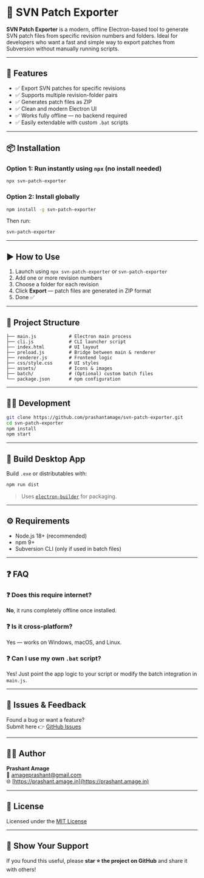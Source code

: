 # 🔧 SVN Patch Exporter

**SVN Patch Exporter** is a modern, offline Electron-based tool to generate SVN patch files from specific revision numbers and folders. Ideal for developers who want a fast and simple way to export patches from Subversion without manually running scripts.

---

## 🚀 Features

- ✅ Export SVN patches for specific revisions
- ✅ Supports multiple revision-folder pairs
- ✅ Generates patch files as ZIP
- ✅ Clean and modern Electron UI
- ✅ Works fully offline — no backend required
- ✅ Easily extendable with custom `.bat` scripts

---

## 📦 Installation

### Option 1: Run instantly using `npx` (no install needed)

```bash
npx svn-patch-exporter
```

### Option 2: Install globally

```bash
npm install -g svn-patch-exporter
```

Then run:

```bash
svn-patch-exporter
```

---

## ▶️ How to Use

1. Launch using `npx svn-patch-exporter` or `svn-patch-exporter`
2. Add one or more revision numbers
3. Choose a folder for each revision
4. Click **Export** — patch files are generated in ZIP format
5. Done ✅

---

## 📁 Project Structure

```
├── main.js            # Electron main process
├── cli.js             # CLI launcher script
├── index.html         # UI layout
├── preload.js         # Bridge between main & renderer
├── renderer.js        # Frontend logic
├── css/style.css      # UI styles
├── assets/            # Icons & images
├── batch/             # (Optional) custom batch files
└── package.json       # npm configuration
```

---

## 🧑‍💻 Development

```bash
git clone https://github.com/prashantamage/svn-patch-exporter.git
cd svn-patch-exporter
npm install
npm start
```

---

## 🧪 Build Desktop App

Build `.exe` or distributables with:

```bash
npm run dist
```

> Uses [`electron-builder`](https://www.electron.build) for packaging.

---

## ⚙️ Requirements

- Node.js 18+ (recommended)
- npm 9+
- Subversion CLI (only if used in batch files)

---

## ❓ FAQ

### ❓ Does this require internet?
**No**, it runs completely offline once installed.

### ❓ Is it cross-platform?
Yes — works on Windows, macOS, and Linux.

### ❓ Can I use my own `.bat` script?
Yes! Just point the app logic to your script or modify the batch integration in `main.js`.

---

## 🐛 Issues & Feedback

Found a bug or want a feature?  
Submit here 👉 [GitHub Issues](https://github.com/prashantamage/svn-patch-exporter/issues)

---

## 👨‍💻 Author

**Prashant Amage**  
📧 [amageprashant@gmail.com](mailto:amageprashant@gmail.com)  
🌐 [https://prashant.amage.in](https://prashant.amage.in)

---

## 📄 License

Licensed under the [MIT License](LICENSE)

---

## 🌟 Show Your Support

If you found this useful, please **star ⭐ the project on GitHub** and share it with others!